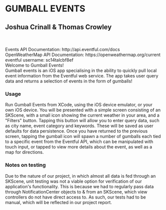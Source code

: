 # GUMBALL EVENTS
## Joshua Crinall & Thomas Crowley
<br />
<br />
Events API Documentation:  http://api.eventful.com/docs<br />
OpenWeatherMap API Documentation:  https://openweathermap.org/current
<br />
eventful username: sc14talcbf8ef
<br />
Welcome to Gumball Events! <br />
Gumball events is an iOS app specialising in the ability to quickly pull local
event information from the Eventful web service. The app takes user query data
and returns a selection of events in the form of gumballs!
<br />

### Usage
Run Gumball Events from XCode, using the iOS device emulator, or your own iOS
device. You will be presented with a simple screen consisting of an SKScene,
with a small icon showing the current weather in your area, and a "Filters" 
button. Tapping this button will allow you to enter query data, such as city
name, event category and keywords. These will be saved as user defaults for data
persistence. Once you have returned to the previous screen, tapping the gumball
icon will spawn a number of gumballs each tied to a specific event from the 
Eventful API, which can be manipulated with touch input, or tapped to view more 
details about the event, as well as a map for directions.

### Notes on testing
Due to the nature of our project, in which almost all data is fed through an
SKScene, unit testing was not a viable option for verification of our 
application's functionality. This is because we had to regularly pass data 
through NotificationCenter objects to & from an SKScene, which view controllers 
do not have direct access to. As such, our tests had to be manual, which will be 
reflected in our project report.